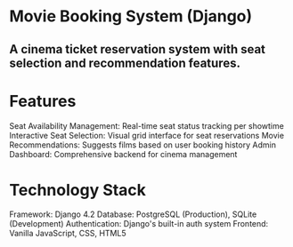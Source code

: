 # Movie Booking System (Django)
## A cinema ticket reservation system with seat selection and recommendation features.

# Features
Seat Availability Management: Real-time seat status tracking per showtime
Interactive Seat Selection: Visual grid interface for seat reservations
Movie Recommendations: Suggests films based on user booking history
Admin Dashboard: Comprehensive backend for cinema management
# Technology Stack
Framework: Django 4.2
Database: PostgreSQL (Production), SQLite (Development)
Authentication: Django's built-in auth system
Frontend: Vanilla JavaScript, CSS, HTML5
